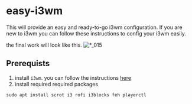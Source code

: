 # easy-i3wm
This will provide an easy and ready-to-go i3wm configuration.
If you are new to i3wm you can follow these instructions to config your i3wm easily.

the final work will look like this.
![*_015](https://user-images.githubusercontent.com/26994700/135990507-d6e161a2-4f50-4fd5-a8f3-4d666adcee2a.png)


## Prerequists

1. install `i3wm`. you can follow the instructions [here](https://www.tecmint.com/i3-tiling-window-manager/) 
2. install required required packages
```
sudo apt install scrot i3 rofi i3blocks feh playerctl
```
